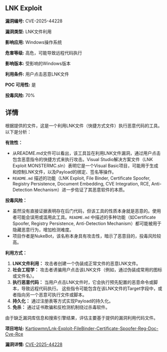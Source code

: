 ## LNK Exploit

**漏洞编号:** CVE-2025-44228

**漏洞类型:** LNK文件利用

**影响应用:** Windows操作系统

**危害等级:** 高危，可能导致远程代码执行

**影响版本:** 受影响的Windows版本

**利用条件:** 用户点击恶意LNK文件

**POC 可用性:** 是

**投毒风险:** 70%

## 详情

根据提供的文件，这是一个利用LNK文件（快捷方式文件）执行恶意代码的工具。以下是分析：

**有效性：**

*   从README.md文件可以看出，该工具旨在利用LNK文件漏洞，通过用户点击包含恶意指令的快捷方式来执行攻击。Visual Studio解决方案文件（LNK Exploit MONSTERMC.sln）表明它是一个Visual Basic项目，可能用于生成和控制LNK文件，以及Payload的绑定、签名等操作。
*   `README.md` 描述的功能（LNK Exploit, File Binder, Certificate Spoofer, Registry Persistence, Document Embedding, CVE Integration, RCE, Anti-Detection Mechanism）进一步佐证了其恶意软件的本质。

**投毒风险：**

*   虽然没有直接证据表明存在后门代码，但该工具的性质本身就是恶意的。使用者可能会误用或滥用此工具。`README.md` 中描述的多种功能（如Certificate Spoofer, Registry Persistence, Anti-Detection Mechanism）都可能被用于隐藏恶意行为，增加检测难度。
*  项目作者是NukeBot，该名称本身具有攻击性，暗示了恶意目的，投毒风险较高。

**利用方式：**

1.  **LNK文件利用：**  攻击者创建一个伪装成正常文件的恶意LNK文件。
2.  **社会工程学：**  攻击者诱骗用户点击该LNK文件（例如，通过伪装成常用的图标或文件名）。
3.  **执行恶意代码：**  当用户点击LNK文件时，它会执行预先配置的恶意命令或脚本，导致远程代码执行。 这些指令可能包含在该LNK文件的Target字段中，或者指向另一个恶意可执行文件或脚本。
4.  **持久化：** 通过注册表等方式实现Payload的持久化。
5.  **免杀：** 通过证书欺骗和反检测机制绕过杀毒软件。

由于缺乏漏洞库信息和搜索引擎结果，评估主要基于提供的漏洞利用代码文件。

**项目地址:** [Kartiowmn/Lnk-Exploit-FileBinder-Certificate-Spoofer-Reg-Doc-Cve-Rce](https://github.com/Kartiowmn/Lnk-Exploit-FileBinder-Certificate-Spoofer-Reg-Doc-Cve-Rce)

**漏洞详情:** [CVE-2025-44228](https://nvd.nist.gov/vuln/detail/CVE-2025-44228)